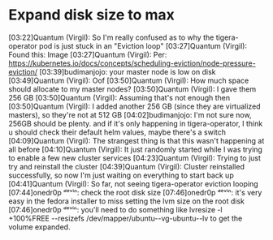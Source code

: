 
# Expand disk size to max

[03:22]Quantum (Virgil): So I'm really confused as to why the tigera-operator pod is just stuck in an "Eviction loop"
[03:27]Quantum (Virgil): Found this:
Image
[03:27]Quantum (Virgil): Per: https://kubernetes.io/docs/concepts/scheduling-eviction/node-pressure-eviction/
[03:39]budimanjojo: your master node is low on disk
[03:49]Quantum (Virgil): Oof
[03:50]Quantum (Virgil): How much space should allocate to my master nodes?
[03:50]Quantum (Virgil): I gave them 256 GB
[03:50]Quantum (Virgil): Assuming that's not enough then
[03:50]Quantum (Virgil): I added another 256 GB (since they are virtualized masters), so they're not at 512 GB
[04:02]budimanjojo: I'm not sure now, 256GB should be plenty. and if it's only happening in tigera-operator, I think u should check their default helm values, maybe there's a switch
[04:09]Quantum (Virgil): The strangest thing is that this wasn't happening at all before
[04:10]Quantum (Virgil): It just randomly started while I was trying to enable a few new cluster services
[04:23]Quantum (Virgil): Trying to just try and reinstall the cluster
[04:39]Quantum (Virgil): Cluster reinstalled successfully, so now I'm just waiting on everything to start back up
[04:41]Quantum (Virgil): So far, not seeing tigera-operator eviction looping
[07:44]onedr0p ᵈᵉᵛⁱⁿ: check the root disk size
[07:46]onedr0p ᵈᵉᵛⁱⁿ: it's very easy in the fedora installer to miss setting the lvm size on the root disk
[07:46]onedr0p ᵈᵉᵛⁱⁿ: you'll need to do something like lvresize -l +100%FREE --resizefs /dev/mapper/ubuntu--vg-ubuntu--lv to get the volume expanded.
